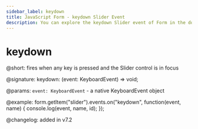 ```yaml
---
sidebar_label: keydown 
title: JavaScript Form - keydown Slider Event 
description: You can explore the keydown Slider event of Form in the documentation of the DHTMLX JavaScript UI library. Browse developer guides and API reference, try out code examples and live demos, and download a free 30-day evaluation version of DHTMLX Suite 7.
---
```


# keydown

@short: fires when any key is pressed and the Slider control is in focus

@signature: keydown: (event: KeyboardEvent) => void;

@params:
`event: KeyboardEvent` - a native KeyboardEvent object

@example:
form.getItem("slider").events.on("keydown", function(event, name) {
    console.log(event, name, id);
});

@changelog: added in v7.2
